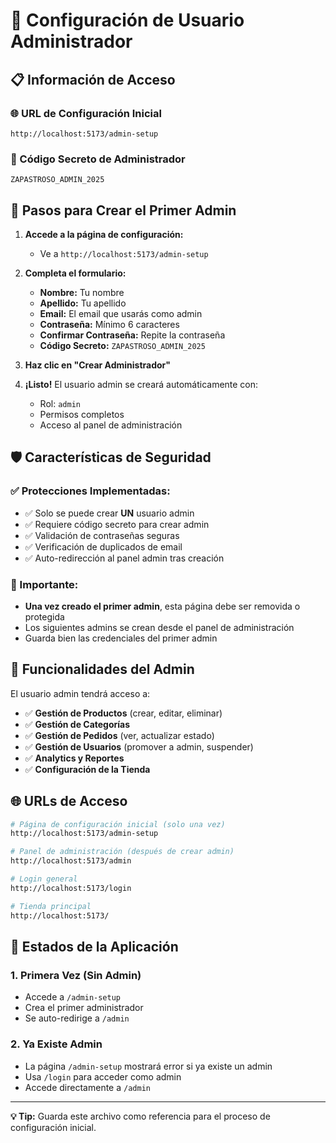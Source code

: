 # 🔐 Configuración de Usuario Administrador

## 📋 Información de Acceso

### 🌐 URL de Configuración Inicial
```
http://localhost:5173/admin-setup
```

### 🔑 Código Secreto de Administrador
```
ZAPASTROSO_ADMIN_2025
```

## 📝 Pasos para Crear el Primer Admin

1. **Accede a la página de configuración:**
   - Ve a `http://localhost:5173/admin-setup`

2. **Completa el formulario:**
   - **Nombre:** Tu nombre
   - **Apellido:** Tu apellido  
   - **Email:** El email que usarás como admin
   - **Contraseña:** Mínimo 6 caracteres
   - **Confirmar Contraseña:** Repite la contraseña
   - **Código Secreto:** `ZAPASTROSO_ADMIN_2025`

3. **Haz clic en "Crear Administrador"**

4. **¡Listo!** El usuario admin se creará automáticamente con:
   - Rol: `admin`
   - Permisos completos
   - Acceso al panel de administración

## 🛡️ Características de Seguridad

### ✅ Protecciones Implementadas:
- ✅ Solo se puede crear **UN** usuario admin
- ✅ Requiere código secreto para crear admin
- ✅ Validación de contraseñas seguras
- ✅ Verificación de duplicados de email
- ✅ Auto-redirección al panel admin tras creación

### 🚨 Importante:
- **Una vez creado el primer admin**, esta página debe ser removida o protegida
- Los siguientes admins se crean desde el panel de administración
- Guarda bien las credenciales del primer admin

## 🔧 Funcionalidades del Admin

El usuario admin tendrá acceso a:
- ✅ **Gestión de Productos** (crear, editar, eliminar)
- ✅ **Gestión de Categorías** 
- ✅ **Gestión de Pedidos** (ver, actualizar estado)
- ✅ **Gestión de Usuarios** (promover a admin, suspender)
- ✅ **Analytics y Reportes**
- ✅ **Configuración de la Tienda**

## 🌐 URLs de Acceso

```bash
# Página de configuración inicial (solo una vez)
http://localhost:5173/admin-setup

# Panel de administración (después de crear admin)
http://localhost:5173/admin

# Login general
http://localhost:5173/login

# Tienda principal
http://localhost:5173/
```

## 🔄 Estados de la Aplicación

### 1. **Primera Vez (Sin Admin)**
- Accede a `/admin-setup`
- Crea el primer administrador
- Se auto-redirige a `/admin`

### 2. **Ya Existe Admin**
- La página `/admin-setup` mostrará error si ya existe un admin
- Usa `/login` para acceder como admin
- Accede directamente a `/admin`

---

**💡 Tip:** Guarda este archivo como referencia para el proceso de configuración inicial.